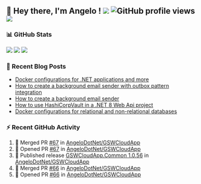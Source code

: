 ## 👋 Hey there, I'm Angelo ! ![](https://img.shields.io/badge/Intel-Core_i5_12th-0071C5?style=for-the-badge&logo=intel&logoColor=white) ![GitHub profile views](https://komarev.com/ghpvc/?username=angelodotnet&color=blue&style=for-the-badge) <a href="https://www.buymeacoffee.com/angelodotnet" target="_blank"><img src="https://img.shields.io/badge/Buy%20Me%20A%20Coffee-FFDD00.svg?style=for-the-badge&logo=Buy-Me-A-Coffee&logoColor=black"></a>
<!--[![GitHub followers](https://img.shields.io/github/followers/angelodotnet?label=GitHub%20Followers&style=for-the-badge)](https://github.com/angelodotnet) -->
<!--<a href="https://dev.to/angelodotnet" target="_blank"><img src="https://img.shields.io/badge/dev.to-0A0A0A.svg?style=for-the-badge&logo=devdotto&logoColor=white"></a>-->
<!--
### HacktoberFest 2024
[![An image of @angeloit87's Holopin badges, which is a link to view their full Holopin profile](https://holopin.me/angeloit87)](https://holopin.io/@angeloit87)

### 📱 Contact me
<a href="https://dev.to/angelodotnet"><img src="https://img.shields.io/badge/dev.to-0A0A0A.svg?style=for-the-badge&logo=devdotto&logoColor=white"></a>
-->
### 📊 GitHub Stats
![](http://github-profile-summary-cards.vercel.app/api/cards/profile-details?username=angelodotnet&theme=darcula)
![](http://github-profile-summary-cards.vercel.app/api/cards/stats?username=angelodotnet&theme=darcula)
![](http://github-profile-summary-cards.vercel.app/api/cards/repos-per-language?username=angelodotnet&theme=darcula)

### 📝 Recent Blog Posts
<!-- BLOG-POST-LIST:START -->
- [Docker configurations for .NET applications and more](https://dev.to/angelodotnet/docker-configurations-for-net-applications-and-more-1pg8)
- [How to create a background email sender with outbox pattern integration](https://dev.to/angelodotnet/example-to-create-a-background-email-sender-with-outbox-pattern-integration-4cdl)
- [How to create a background email sender](https://dev.to/angelodotnet/example-to-create-a-background-email-sender-31i)
- [How to use HashiCorpVault in a .NET 8 Web Api project](https://dev.to/angelodotnet/how-to-use-hashicorpvault-in-a-net-8-web-api-project-1f1m)
- [Docker configurations for relational and non-relational databases](https://dev.to/angelodotnet/docker-configurations-for-relational-and-non-relational-databases-ekc)
<!-- BLOG-POST-LIST:END -->

### ⚡ Recent GitHub Activity
<!--START_SECTION:activity-->
1. 🎉 Merged PR [#67](https://github.com/AngeloDotNet/GSWCloudApp/pull/67) in [AngeloDotNet/GSWCloudApp](https://github.com/AngeloDotNet/GSWCloudApp)
2. 💪 Opened PR [#67](https://github.com/AngeloDotNet/GSWCloudApp/pull/67) in [AngeloDotNet/GSWCloudApp](https://github.com/AngeloDotNet/GSWCloudApp)
3. 🚀 Published release [GSWCloudApp.Common 1.0.56](https://github.com/AngeloDotNet/GSWCloudApp/releases/tag/Common_v1.0.56) in [AngeloDotNet/GSWCloudApp](https://github.com/AngeloDotNet/GSWCloudApp)
4. 🎉 Merged PR [#66](https://github.com/AngeloDotNet/GSWCloudApp/pull/66) in [AngeloDotNet/GSWCloudApp](https://github.com/AngeloDotNet/GSWCloudApp)
5. 💪 Opened PR [#66](https://github.com/AngeloDotNet/GSWCloudApp/pull/66) in [AngeloDotNet/GSWCloudApp](https://github.com/AngeloDotNet/GSWCloudApp)
<!--END_SECTION:activity-->
